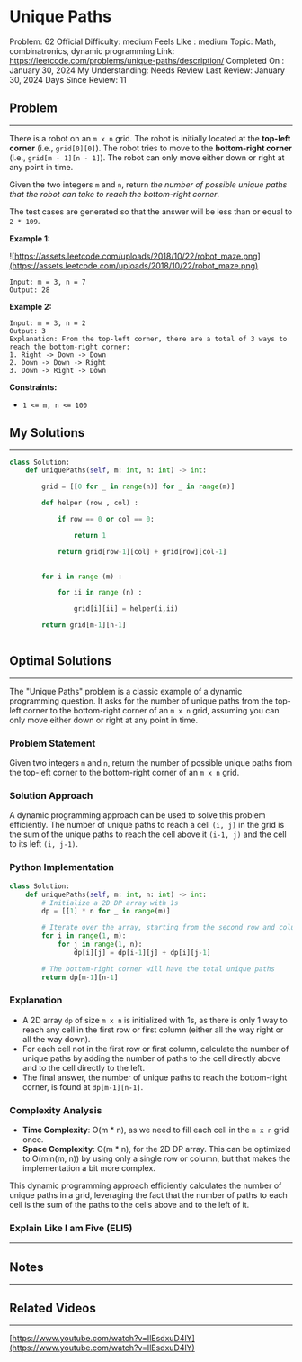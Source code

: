 # Unique Paths

Problem: 62
Official Difficulty: medium
Feels Like : medium
Topic: Math, combinatronics, dynamic programming
Link: https://leetcode.com/problems/unique-paths/description/
Completed On : January 30, 2024
My Understanding: Needs Review
Last Review: January 30, 2024
Days Since Review: 11

## Problem

---

There is a robot on an `m x n` grid. The robot is initially located at the **top-left corner** (i.e., `grid[0][0]`). The robot tries to move to the **bottom-right corner** (i.e., `grid[m - 1][n - 1]`). The robot can only move either down or right at any point in time.

Given the two integers `m` and `n`, return *the number of possible unique paths that the robot can take to reach the bottom-right corner*.

The test cases are generated so that the answer will be less than or equal to `2 * 109`.

**Example 1:**

![https://assets.leetcode.com/uploads/2018/10/22/robot_maze.png](https://assets.leetcode.com/uploads/2018/10/22/robot_maze.png)

```
Input: m = 3, n = 7
Output: 28
```

**Example 2:**

```
Input: m = 3, n = 2
Output: 3
Explanation: From the top-left corner, there are a total of 3 ways to reach the bottom-right corner:
1. Right -> Down -> Down
2. Down -> Down -> Right
3. Down -> Right -> Down
```

**Constraints:**

- `1 <= m, n <= 100`

## My Solutions

---

```python
class Solution:
    def uniquePaths(self, m: int, n: int) -> int:

        grid = [[0 for _ in range(n)] for _ in range(m)]

        def helper (row , col) : 

            if row == 0 or col == 0: 

                return 1

            return grid[row-1][col] + grid[row][col-1]
        

        for i in range (m) :

            for ii in range (n) :

                grid[i][ii] = helper(i,ii)

        return grid[m-1][n-1]
```

```python

```

## Optimal Solutions

---

The "Unique Paths" problem is a classic example of a dynamic programming question. It asks for the number of unique paths from the top-left corner to the bottom-right corner of an `m x n` grid, assuming you can only move either down or right at any point in time.

### Problem Statement

Given two integers `m` and `n`, return the number of possible unique paths from the top-left corner to the bottom-right corner of an `m x n` grid.

### Solution Approach

A dynamic programming approach can be used to solve this problem efficiently. The number of unique paths to reach a cell `(i, j)` in the grid is the sum of the unique paths to reach the cell above it `(i-1, j)` and the cell to its left `(i, j-1)`.

### Python Implementation

```python
class Solution:
    def uniquePaths(self, m: int, n: int) -> int:
        # Initialize a 2D DP array with 1s
        dp = [[1] * n for _ in range(m)]

        # Iterate over the array, starting from the second row and column
        for i in range(1, m):
            for j in range(1, n):
                dp[i][j] = dp[i-1][j] + dp[i][j-1]

        # The bottom-right corner will have the total unique paths
        return dp[m-1][n-1]
```

### Explanation

- A 2D array `dp` of size `m x n` is initialized with 1s, as there is only 1 way to reach any cell in the first row or first column (either all the way right or all the way down).
- For each cell not in the first row or first column, calculate the number of unique paths by adding the number of paths to the cell directly above and to the cell directly to the left.
- The final answer, the number of unique paths to reach the bottom-right corner, is found at `dp[m-1][n-1]`.

### Complexity Analysis

- **Time Complexity**: O(m * n), as we need to fill each cell in the `m x n` grid once.
- **Space Complexity**: O(m * n), for the 2D DP array. This can be optimized to O(min(m, n)) by using only a single row or column, but that makes the implementation a bit more complex.

This dynamic programming approach efficiently calculates the number of unique paths in a grid, leveraging the fact that the number of paths to each cell is the sum of the paths to the cells above and to the left of it.

### Explain Like I am Five (ELI5)

---

## Notes

---

 

## Related Videos

---

[https://www.youtube.com/watch?v=IlEsdxuD4lY](https://www.youtube.com/watch?v=IlEsdxuD4lY)